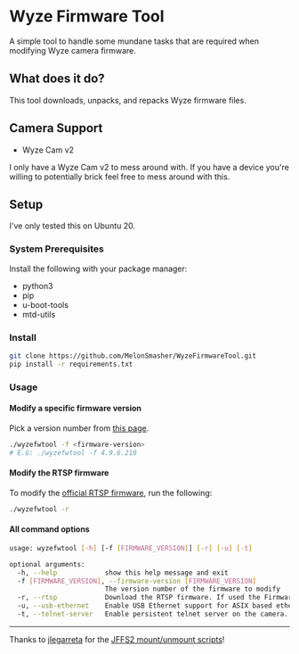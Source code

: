 # Wyze Firmware Tool

A simple tool to handle some mundane tasks that are required when modifying Wyze camera firmware.

## What does it do?

This tool downloads, unpacks, and repacks Wyze firmware files.

## Camera Support

* Wyze Cam v2

I only have a Wyze Cam v2 to mess around with. If you have a device you're willing to potentially brick feel free to
mess around with this.

## Setup

I've only tested this on Ubuntu 20.

### System Prerequisites

Install the following with your package manager:

* python3
* pip
* u-boot-tools
* mtd-utils

### Install

```bash
git clone https://github.com/MelonSmasher/WyzeFirmwareTool.git
pip install -r requirements.txt
```

### Usage

#### Modify a specific firmware version

Pick a version number
from [this page](https://wyzelabs.zendesk.com/hc/en-us/articles/360024852172-Release-Notes-Firmware).

```bash
./wyzefwtool -f <firmware-version>
# E.G: ./wyzefwtool -f 4.9.6.218
```

#### Modify the RTSP firmware

To modify the [official RTSP firmware](https://wyzelabs.zendesk.com/hc/en-us/articles/360026245231-Wyze-Cam-RTSP), run
the following:

```bash
./wyzefwtool -r
```

#### All command options

```bash
usage: wyzefwtool [-h] [-f [FIRMWARE_VERSION]] [-r] [-u] [-t]

optional arguments:
  -h, --help            show this help message and exit
  -f [FIRMWARE_VERSION], --firmware-version [FIRMWARE_VERSION]
                        The version number of the firmware to modify
  -r, --rtsp            Download the RTSP firmware. If used the Firmware Version argument is ignored.
  -u, --usb-ethernet    Enable USB Ethernet support for ASIX based ethernet adapters.
  -t, --telnet-server   Enable persistent telnet server on the camera.
```

---

Thanks to [jlegarreta](https://github.com/jlegarreta) for the [JFFS2 mount/unmount scripts](jlegarreta/mount.jffs2)!
